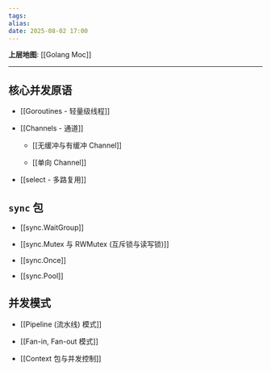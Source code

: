 ```yaml
---
tags: 
alias: 
date: 2025-08-02 17:00
---
```


**上层地图**: [[Golang Moc]]

---
## 核心并发原语

- [[Goroutines - 轻量级线程]]

- [[Channels - 通道]]

    - [[无缓冲与有缓冲 Channel]]

    - [[单向 Channel]]

- [[select - 多路复用]]

## `sync` 包

- [[sync.WaitGroup]]

- [[sync.Mutex 与 RWMutex (互斥锁与读写锁)]]

- [[sync.Once]]

- [[sync.Pool]]

## 并发模式

- [[Pipeline (流水线) 模式]]

- [[Fan-in, Fan-out 模式]]

- [[Context 包与并发控制]]